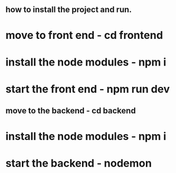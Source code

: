 ## how to install the project and run.

 # move to front end - cd frontend
 # install the node modules - npm i
# start the front end - npm run dev





## move to the backend - cd backend
# install the node modules - npm i
# start the backend - nodemon
